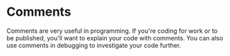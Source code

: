 # Comments

Comments are very useful in programming. If you're coding for work or to be published, you'll want to explain your code with comments. You can also use 
comments in debugging to investigate your code further.